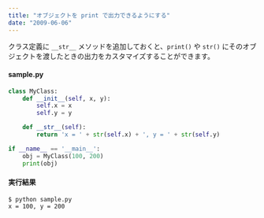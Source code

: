 ```yaml
---
title: "オブジェクトを print で出力できるようにする"
date: "2009-06-06"
---
```


クラス定義に `__str__` メソッドを追加しておくと、`print()` や `str()` にそのオブジェクトを渡したときの出力をカスタマイズすることができます。

#### sample.py
```python
class MyClass:
    def __init__(self, x, y):
        self.x = x
        self.y = y

    def __str__(self):
        return 'x = ' + str(self.x) + ', y = ' + str(self.y)

if __name__ == '__main__':
    obj = MyClass(100, 200)
    print(obj)
```

#### 実行結果
```
$ python sample.py
x = 100, y = 200
```

